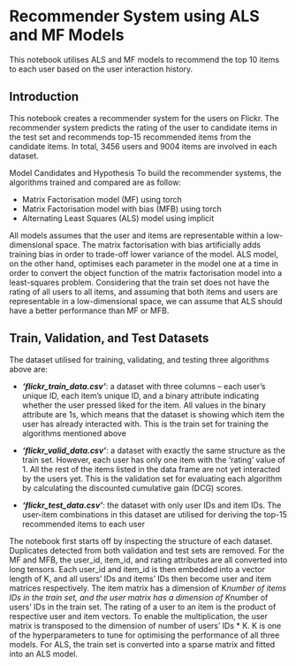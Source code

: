 # Recommender System using ALS and MF Models
This notebook utilises ALS and MF models to recommend the top 10 items to each user based on the user interaction history.

## Introduction 
This notebook creates a recommender system for the users on Flickr. The recommender system predicts the rating of the user to candidate items in the test set and recommends top-15 recommended items from the candidate items. In total, 3456 users and 9004 items are involved in each dataset. 

Model Candidates and Hypothesis 
To build the recommender systems, the algorithms trained and compared are as follow: 

*	Matrix Factorisation model (MF) using torch 
*	Matrix Factorisation model with bias (MFB) using torch 
*	Alternating Least Squares (ALS) model using implicit

All models assumes that the user and items are representable within a low-dimensional space. The matrix factorisation with bias artificially adds training bias in order to trade-off lower variance of the model. ALS model, on the other hand, optimises each parameter in the model one at a time in order to convert the object function of the matrix factorisation model into a least-squares problem. Considering that the train set does not have the rating of all users to all items, and assuming that both items and users are representable in a low-dimensional space, we can assume that ALS should have a better performance than MF or MFB. 

## Train, Validation, and Test Datasets
The dataset utilised for training, validating, and testing three algorithms above are: 

*	***‘flickr_train_data.csv’***: a dataset with three columns – each user’s unique ID, each item’s unique ID, and a binary attribute indicating whether the user pressed liked for the item. All values in the binary attribute are 1s, which means that the dataset is showing which item the user has already interacted with. This is the train set for training the algorithms mentioned above 

*	***‘flickr_valid_data.csv’***: a dataset with exactly the same structure as the train set. However, each user has only one item with the ‘rating’ value of 1. All the rest of the items listed in the data frame are not yet interacted by the users yet. This is the validation set for evaluating each algorithm by calculating the discounted cumulative gain (DCG) scores. 

*	***‘flickr_test_data.csv’***: the dataset with only user IDs and item IDs. The user-item combinations in this dataset are utilised for deriving the top-15 recommended items to each user

The notebook first starts off by inspecting the structure of each dataset. Duplicates detected from both validation and test sets are removed. For the MF and MFB, the user_id, item_id, and rating attributes are all converted into long tensors. Each user_id and item_id is then embedded into a vector length of K, and all users’ IDs and items’ IDs then become user and item matrices respectively. The item matrix has a dimension of K*number of items IDs in the train set, and the user matrix has a dimension of K*number of users’ IDs in the train set. The rating of a user to an item is the product of respective user and item vectors. To enable the multiplication, the user matrix is transposed to the dimension of number of users’ IDs * K. K is one of the hyperparameters to tune for optimising the performance of all three models. For ALS, the train set is converted into a sparse matrix and fitted into an ALS model.

